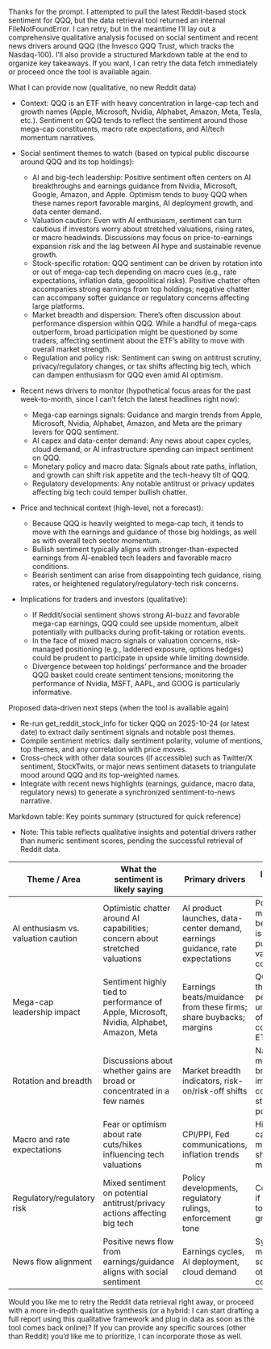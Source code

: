 Thanks for the prompt. I attempted to pull the latest Reddit-based stock sentiment for QQQ, but the data retrieval tool returned an internal FileNotFoundError. I can retry, but in the meantime I’ll lay out a comprehensive qualitative analysis focused on social sentiment and recent news drivers around QQQ (the Invesco QQQ Trust, which tracks the Nasdaq-100). I’ll also provide a structured Markdown table at the end to organize key takeaways. If you want, I can retry the data fetch immediately or proceed once the tool is available again.

What I can provide now (qualitative, no new Reddit data)
- Context: QQQ is an ETF with heavy concentration in large-cap tech and growth names (Apple, Microsoft, Nvidia, Alphabet, Amazon, Meta, Tesla, etc.). Sentiment on QQQ tends to reflect the sentiment around those mega-cap constituents, macro rate expectations, and AI/tech momentum narratives.

- Social sentiment themes to watch (based on typical public discourse around QQQ and its top holdings):
  - AI and big-tech leadership: Positive sentiment often centers on AI breakthroughs and earnings guidance from Nvidia, Microsoft, Google, Amazon, and Apple. Optimism tends to buoy QQQ when these names report favorable margins, AI deployment growth, and data center demand.
  - Valuation caution: Even with AI enthusiasm, sentiment can turn cautious if investors worry about stretched valuations, rising rates, or macro headwinds. Discussions may focus on price-to-earnings expansion risk and the lag between AI hype and sustainable revenue growth.
  - Stock-specific rotation: QQQ sentiment can be driven by rotation into or out of mega-cap tech depending on macro cues (e.g., rate expectations, inflation data, geopolitical risks). Positive chatter often accompanies strong earnings from top holdings; negative chatter can accompany softer guidance or regulatory concerns affecting large platforms.
  - Market breadth and dispersion: There’s often discussion about performance dispersion within QQQ. While a handful of mega-caps outperform, broad participation might be questioned by some traders, affecting sentiment about the ETF’s ability to move with overall market strength.
  - Regulation and policy risk: Sentiment can swing on antitrust scrutiny, privacy/regulatory changes, or tax shifts affecting big tech, which can dampen enthusiasm for QQQ even amid AI optimism.

- Recent news drivers to monitor (hypothetical focus areas for the past week-to-month, since I can’t fetch the latest headlines right now):
  - Mega-cap earnings signals: Guidance and margin trends from Apple, Microsoft, Nvidia, Alphabet, Amazon, and Meta are the primary levers for QQQ sentiment.
  - AI capex and data-center demand: Any news about capex cycles, cloud demand, or AI infrastructure spending can impact sentiment on QQQ.
  - Monetary policy and macro data: Signals about rate paths, inflation, and growth can shift risk appetite and the tech-heavy tilt of QQQ.
  - Regulatory developments: Any notable antitrust or privacy updates affecting big tech could temper bullish chatter.

- Price and technical context (high-level, not a forecast):
  - Because QQQ is heavily weighted to mega-cap tech, it tends to move with the earnings and guidance of those big holdings, as well as with overall tech sector momentum.
  - Bullish sentiment typically aligns with stronger-than-expected earnings from AI-enabled tech leaders and favorable macro conditions.
  - Bearish sentiment can arise from disappointing tech guidance, rising rates, or heightened regulatory/regulatory-tech risk concerns.

- Implications for traders and investors (qualitative):
  - If Reddit/social sentiment shows strong AI-buzz and favorable mega-cap earnings, QQQ could see upside momentum, albeit potentially with pullbacks during profit-taking or rotation events.
  - In the face of mixed macro signals or valuation concerns, risk-managed positioning (e.g., laddered exposure, options hedges) could be prudent to participate in upside while limiting downside.
  - Divergence between top holdings’ performance and the broader QQQ basket could create sentiment tensions; monitoring the performance of Nvidia, MSFT, AAPL, and GOOG is particularly informative.

Proposed data-driven next steps (when the tool is available again)
- Re-run get_reddit_stock_info for ticker QQQ on 2025-10-24 (or latest date) to extract daily sentiment signals and notable post themes.
- Compile sentiment metrics: daily sentiment polarity, volume of mentions, top themes, and any correlation with price moves.
- Cross-check with other data sources (if accessible) such as Twitter/X sentiment, StockTwits, or major news sentiment datasets to triangulate mood around QQQ and its top-weighted names.
- Integrate with recent news highlights (earnings, guidance, macro data, regulatory news) to generate a synchronized sentiment-to-news narrative.

Markdown table: Key points summary (structured for quick reference)
- Note: This table reflects qualitative insights and potential drivers rather than numeric sentiment scores, pending the successful retrieval of Reddit data.

| Theme / Area | What the sentiment is likely saying | Primary drivers | Implications for QQQ | Confidence / Notes |
|---|---|---|---|---|
| AI enthusiasm vs. valuation caution | Optimistic chatter around AI capabilities; concern about stretched valuations | AI product launches, data-center demand, earnings guidance, rate expectations | Potential upside if mega-cap names beat and guidance is solid; risk of pullbacks on valuation concerns | Moderate; dependent on mega-cap earnings and macro rate path |
| Mega-cap leadership impact | Sentiment highly tied to performance of Apple, Microsoft, Nvidia, Alphabet, Amazon, Meta | Earnings beats/muidance from these firms; share buybacks; margins | QQQ moves with the strongest performers; underperformance of a top name could weigh on ETF | High; these names dominate QQQ weightings |
| Rotation and breadth | Discussions about whether gains are broad or concentrated in a few names | Market breadth indicators, risk-on/risk-off shifts | Narrow leadership may limit upside; breadth improvement could signal stronger upside potential | Medium; requires cross-asset confirmation |
| Macro and rate expectations | Fear or optimism about rate cuts/hikes influencing tech valuations | CPI/PPI, Fed communications, inflation trends | Higher-rate fear can restrain tech multiples; dovish shifts can expand multiples | High; macro is a key envelope for tech equities |
| Regulatory/regulatory risk | Mixed sentiment on potential antitrust/privacy actions affecting big tech | Policy developments, regulatory rulings, enforcement tone | Could cap upside if risk is perceived to outweigh growth potential | Medium; regulatory headlines can be spikes |
| News flow alignment | Positive news flow from earnings/guidance aligns with social sentiment | Earnings cycles, AI deployment, cloud demand | Synergistic momentum with social sentiment; otherwise discord could stall moves | Medium to High; depends on earnings cadence |

Would you like me to retry the Reddit data retrieval right away, or proceed with a more in-depth qualitative synthesis (or a hybrid: I can start drafting a full report using this qualitative framework and plug in data as soon as the tool comes back online)? If you can provide any specific sources (other than Reddit) you’d like me to prioritize, I can incorporate those as well.